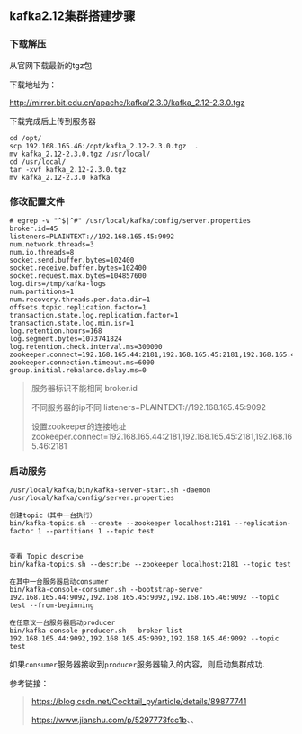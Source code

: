 ## kafka2.12集群搭建步骤

### 下载解压

从官网下载最新的tgz包

下载地址为：

http://mirror.bit.edu.cn/apache/kafka/2.3.0/kafka_2.12-2.3.0.tgz

下载完成后上传到服务器

```
cd /opt/
scp 192.168.165.46:/opt/kafka_2.12-2.3.0.tgz  .
mv kafka_2.12-2.3.0.tgz /usr/local/
cd /usr/local/
tar -xvf kafka_2.12-2.3.0.tgz 
mv kafka_2.12-2.3.0 kafka
```

### 修改配置文件

```
# egrep -v "^$|^#" /usr/local/kafka/config/server.properties 
broker.id=45
listeners=PLAINTEXT://192.168.165.45:9092
num.network.threads=3
num.io.threads=8
socket.send.buffer.bytes=102400
socket.receive.buffer.bytes=102400
socket.request.max.bytes=104857600
log.dirs=/tmp/kafka-logs
num.partitions=1
num.recovery.threads.per.data.dir=1
offsets.topic.replication.factor=1
transaction.state.log.replication.factor=1
transaction.state.log.min.isr=1
log.retention.hours=168
log.segment.bytes=1073741824
log.retention.check.interval.ms=300000
zookeeper.connect=192.168.165.44:2181,192.168.165.45:2181,192.168.165.46:2181
zookeeper.connection.timeout.ms=6000
group.initial.rebalance.delay.ms=0
```

> 服务器标识不能相同 broker.id
>
> 不同服务器的ip不同 listeners=PLAINTEXT://192.168.165.45:9092
>
> 设置zookeeper的连接地址 zookeeper.connect=192.168.165.44:2181,192.168.165.45:2181,192.168.165.46:2181

### 启动服务

```
/usr/local/kafka/bin/kafka-server-start.sh -daemon /usr/local/kafka/config/server.properties

创建topic（其中一台执行）
bin/kafka-topics.sh --create --zookeeper localhost:2181 --replication-factor 1 --partitions 1 --topic test


查看 Topic describe
bin/kafka-topics.sh --describe --zookeeper localhost:2181 --topic test

在其中一台服务器启动consumer
bin/kafka-console-consumer.sh --bootstrap-server 192.168.165.44:9092,192.168.165.45:9092,192.168.165.46:9092 --topic test --from-beginning

在任意议一台服务器启动producer
bin/kafka-console-producer.sh --broker-list 192.168.165.44:9092,192.168.165.45:9092,192.168.165.46:9092 --topic test
```

如果`consumer`服务器接收到`producer`服务器输入的内容，则启动集群成功.

参考链接：

> <https://blog.csdn.net/Cocktail_py/article/details/89877741>
>
> <https://www.jianshu.com/p/5297773fcc1b>、、